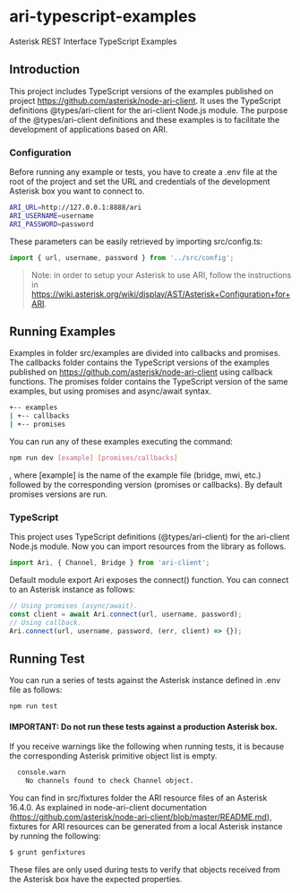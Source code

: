# ari-typescript-examples

Asterisk REST Interface TypeScript Examples

## Introduction

This project includes TypeScript versions of the examples published on project https://github.com/asterisk/node-ari-client.
It uses the TypeScript definitions @types/ari-client for the ari-client Node.js module. The purpose of the @types/ari-client
definitions and these examples is to facilitate the development of applications based on ARI.

### Configuration

Before running any example or tests, you have to create a .env file at the root of the project and set the
URL and credentials of the development Asterisk box you want to connect to.

```sh
ARI_URL=http://127.0.0.1:8888/ari
ARI_USERNAME=username
ARI_PASSWORD=password
```

These parameters can be easily retrieved by importing src/config.ts:

```javascript
import { url, username, password } from '../src/config';
```

> Note: in order to setup your Asterisk to use ARI, follow the instructions in https://wiki.asterisk.org/wiki/display/AST/Asterisk+Configuration+for+ARI.

## Running Examples

Examples in folder src/examples are divided into callbacks and promises. The callbacks folder contains the TypeScript versions of
the examples published on https://github.com/asterisk/node-ari-client using callback functions. The promises folder contains the
TypeScript version of the same examples, but using promises and async/await syntax.

```sh
+-- examples
| +-- callbacks
| +-- promises
```

You can run any of these examples executing the command:

```sh
npm run dev [example] [promises/callbacks]
```

, where [example] is the name of the example file (bridge, mwi, etc.) followed by the corresponding version (promises or callbacks).
By default promises versions are run.

### TypeScript

This project uses TypeScript definitions (@types/ari-client) for the ari-client Node.js module.
Now you can import resources from the library as follows.

```typescript
import Ari, { Channel, Bridge } from 'ari-client';
```

Default module export Ari exposes the connect() function. You can connect to an Asterisk instance as follows:

```typescript
// Using promises (async/await).
const client = await Ari.connect(url, username, password);
// Using callback.
Ari.connect(url, username, password, (err, client) => {});
```

## Running Test

You can run a series of tests against the Asterisk instance defined in .env file as follows:

```sh
npm run test
```

#### IMPORTANT: Do not run these tests against a production Asterisk box.

If you receive warnings like the following when running tests, it is because the corresponding Asterisk primitive object list is empty.

```sh
  console.warn
    No channels found to check Channel object.
```

You can find in src/fixtures folder the ARI resource files of an Asterisk 16.4.0. As explained in node-ari-client
documentation (https://github.com/asterisk/node-ari-client/blob/master/README.md), fixtures for ARI resources can be
generated from a local Asterisk instance by running the following:

```bash
$ grunt genfixtures
```

These files are only used during tests to verify that objects received from the Asterisk box have the expected properties.

